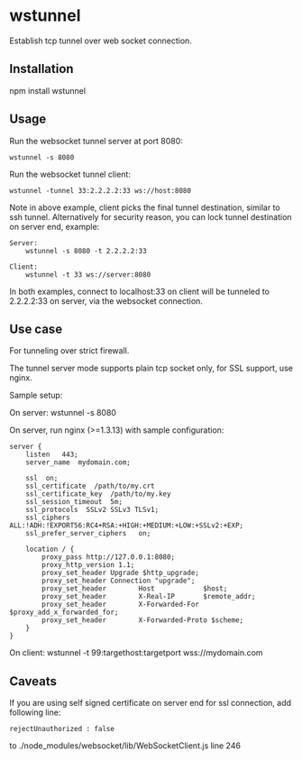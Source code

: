 # wstunnel

Establish tcp tunnel over web socket connection.

## Installation

npm install wstunnel

## Usage

Run the websocket tunnel server at port 8080:

    wstunnel -s 8080

Run the websocket tunnel client:

    wstunnel -tunnel 33:2.2.2.2:33 ws://host:8080

Note in above example, client picks the final tunnel destination, similar to ssh tunnel.  Alternatively for security
reason, you can lock tunnel destination on server end, example:

    Server:
        wstunnel -s 8080 -t 2.2.2.2:33

    Client:
        wstunnel -t 33 ws://server:8080

In both examples, connect to localhost:33 on client will be tunneled to 2.2.2.2:33 on server, via the websocket
connection.

## Use case

For tunneling over strict firewall.

The tunnel server mode supports plain tcp socket only, for SSL support, use nginx.

Sample setup:

On server:
    wstunnel -s 8080

On server, run nginx (>=1.3.13) with sample configuration:

    server {
        listen   443;
        server_name  mydomain.com;

        ssl  on;
        ssl_certificate  /path/to/my.crt
        ssl_certificate_key  /path/to/my.key
        ssl_session_timeout  5m;
        ssl_protocols  SSLv2 SSLv3 TLSv1;
        ssl_ciphers  ALL:!ADH:!EXPORT56:RC4+RSA:+HIGH:+MEDIUM:+LOW:+SSLv2:+EXP;
        ssl_prefer_server_ciphers   on;

        location / {
            proxy_pass http://127.0.0.1:8080;
            proxy_http_version 1.1;
            proxy_set_header Upgrade $http_upgrade;
            proxy_set_header Connection "upgrade";
            proxy_set_header        Host            $host;
            proxy_set_header        X-Real-IP       $remote_addr;
            proxy_set_header        X-Forwarded-For $proxy_add_x_forwarded_for;
            proxy_set_header        X-Forwarded-Proto $scheme;
        }
    }

On client:
    wstunnel -t 99:targethost:targetport wss://mydomain.com

## Caveats

If you are using self signed certificate on server end for ssl connection, add following line:

    rejectUnauthorized : false

to ./node_modules/websocket/lib/WebSocketClient.js line 246


